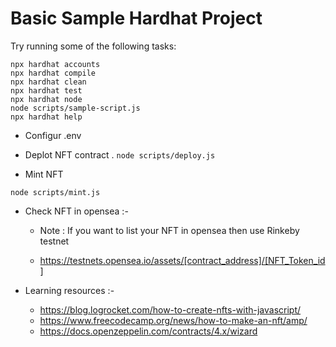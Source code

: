 # Basic Sample Hardhat Project


Try running some of the following tasks:

```shell
npx hardhat accounts
npx hardhat compile
npx hardhat clean
npx hardhat test
npx hardhat node
node scripts/sample-script.js
npx hardhat help
```
 - Configur .env

 - Deplot NFT contract .
`
node scripts/deploy.js
`
 - Mint NFT 

`
node scripts/mint.js
`

 - Check NFT in opensea :-
    - Note : If you want to list your NFT in opensea then use Rinkeby testnet 

    - https://testnets.opensea.io/assets/[contract_address]/[NFT_Token_id]

 - Learning resources :-
    - https://blog.logrocket.com/how-to-create-nfts-with-javascript/
    - https://www.freecodecamp.org/news/how-to-make-an-nft/amp/
    - https://docs.openzeppelin.com/contracts/4.x/wizard